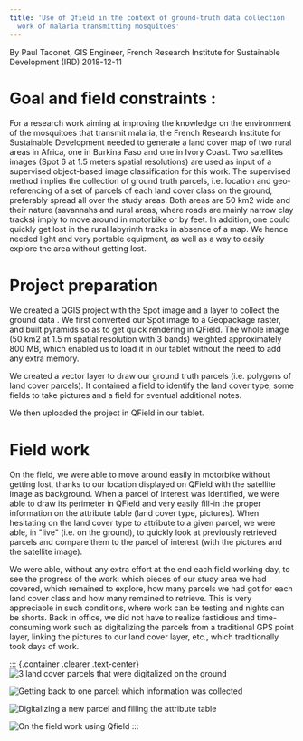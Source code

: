 ```yaml
---
title: 'Use of Qfield in the context of ground-truth data collection
  work of malaria transmitting mosquitoes'
---
```


By Paul Taconet, GIS Engineer, French Research Institute for Sustainable
Development (IRD) 2018-12-11

Goal and field constraints :
============================

For a research work aiming at improving the knowledge on the environment
of the mosquitoes that transmit malaria, the French Research Institute
for Sustainable Development needed to generate a land cover map of two
rural areas in Africa, one in Burkina Faso and one in Ivory Coast. Two
satellites images (Spot 6 at 1.5 meters spatial resolutions) are used as
input of a supervised object-based image classification for this work.
The supervised method implies the collection of ground truth parcels,
i.e. location and geo-referencing of a set of parcels of each land cover
class on the ground, preferably spread all over the study areas. Both
areas are 50 km2 wide and their nature (savannahs and rural areas, where
roads are mainly narrow clay tracks) imply to move around in motorbike
or by feet. In addition, one could quickly get lost in the rural
labyrinth tracks in absence of a map. We hence needed light and very
portable equipment, as well as a way to easily explore the area without
getting lost.

Project preparation
===================

We created a QGIS project with the Spot image and a layer to collect the
ground data . We first converted our Spot image to a Geopackage raster,
and built pyramids so as to get quick rendering in QField. The whole
image (50 km2 at 1.5 m spatial resolution with 3 bands) weighted
approximately 800 MB, which enabled us to load it in our tablet without
the need to add any extra memory.

We created a vector layer to draw our ground truth parcels (i.e.
polygons of land cover parcels). It contained a field to identify the
land cover type, some fields to take pictures and a field for eventual
additional notes.

We then uploaded the project in QField in our tablet.

Field work
==========

On the field, we were able to move around easily in motorbike without
getting lost, thanks to our location displayed on QField with the
satellite image as background. When a parcel of interest was identified,
we were able to draw its perimeter in QField and very easily fill-in the
proper information on the attribute table (land cover type, pictures).
When hesitating on the land cover type to attribute to a given parcel,
we were able, in "live" (i.e. on the ground), to quickly look at
previously retrieved parcels and compare them to the parcel of interest
(with the pictures and the satellite image).

We were able, without any extra effort at the end each field working
day, to see the progress of the work: which pieces of our study area we
had covered, which remained to explore, how many parcels we had got for
each land cover class and how many remained to retrieve. This is very
appreciable in such conditions, where work can be testing and nights can
be shorts. Back in office, we did not have to realize fastidious and
time-consuming work such as digitalizing the parcels from a traditional
GPS point layer, linking the pictures to our land cover layer, etc.,
which traditionally took days of work.

::: {.container .clearer .text-center}
![3 land cover parcels that were digitalized on the ground](../../assets/images/mosquito_1.jpg)

![Getting back to one parcel: which information was collected](../../assets/images/mosquito_2.jpg)

![Digitalizing a new parcel and filling the attribute table](../../assets/images/mosquito_3.jpg)

![On the field work using Qfield](../../assets/images/mosquito-4.jpg)
:::
